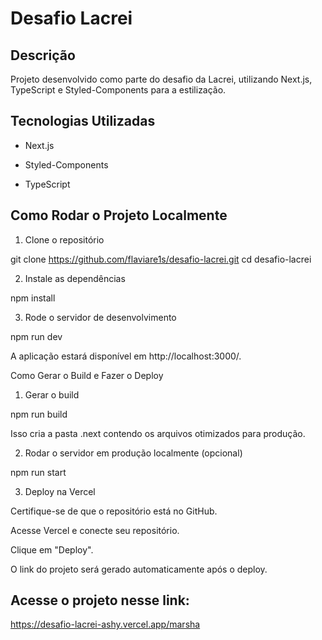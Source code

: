 # Desafio Lacrei

## Descrição

Projeto desenvolvido como parte do desafio da Lacrei, utilizando Next.js, TypeScript e Styled-Components para a estilização.

## Tecnologias Utilizadas

- Next.js

- Styled-Components

- TypeScript 

## Como Rodar o Projeto Localmente

1. Clone o repositório

  git clone https://github.com/flaviare1s/desafio-lacrei.git
  cd desafio-lacrei

2. Instale as dependências

  npm install

3. Rode o servidor de desenvolvimento

  npm run dev

A aplicação estará disponível em http://localhost:3000/.

Como Gerar o Build e Fazer o Deploy

1. Gerar o build

  npm run build

Isso cria a pasta .next contendo os arquivos otimizados para produção.

2. Rodar o servidor em produção localmente (opcional)

  npm run start

3. Deploy na Vercel

Certifique-se de que o repositório está no GitHub.

Acesse Vercel e conecte seu repositório.

Clique em "Deploy".

O link do projeto será gerado automaticamente após o deploy.

## Acesse o projeto nesse link: 

https://desafio-lacrei-ashy.vercel.app/marsha
